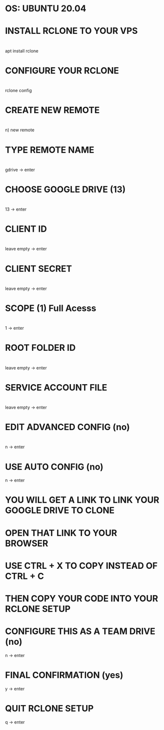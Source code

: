 # OS: UBUNTU 20.04

#
# INSTALL RCLONE TO YOUR VPS
#

apt install rclone

#
# CONFIGURE YOUR RCLONE
#

rclone config

#
# CREATE NEW REMOTE 
#

n) new remote

#
# TYPE REMOTE NAME
#

gdrive -> enter

#
# CHOOSE GOOGLE DRIVE (13)
#

13 -> enter

#
# CLIENT ID
#

leave empty -> enter

#
# CLIENT SECRET
#

leave empty -> enter

#
# SCOPE (1) Full Acesss
#

1 -> enter

#
# ROOT FOLDER ID
#

leave empty -> enter

#
# SERVICE ACCOUNT FILE
#

leave empty -> enter

#
# EDIT ADVANCED CONFIG (no)
#

n -> enter

# USE AUTO CONFIG (no)

n -> enter

# YOU WILL GET A LINK TO LINK YOUR GOOGLE DRIVE TO CLONE
# OPEN THAT LINK TO YOUR BROWSER
# USE CTRL + X TO COPY INSTEAD OF CTRL + C
# THEN COPY YOUR CODE INTO YOUR RCLONE SETUP

# CONFIGURE THIS AS A TEAM DRIVE (no)

n -> enter

# FINAL CONFIRMATION (yes)

y -> enter

# QUIT RCLONE SETUP

q -> enter



